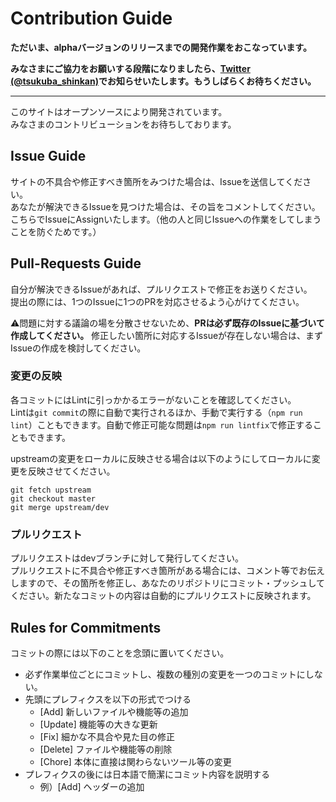 # Contribution Guide

**ただいま、alphaバージョンのリリースまでの開発作業をおこなっています。**

**みなさまにご協力をお願いする段階になりましたら、[Twitter (@tsukuba_shinkan)](https://twitter.com/tsukuba_shinkan)でお知らせいたします。もうしばらくお待ちください。**

---

このサイトはオープンソースにより開発されています。  
みなさまのコントリビューションをお待ちしております。

## Issue Guide
サイトの不具合や修正すべき箇所をみつけた場合は、Issueを送信してください。  
あなたが解決できるIssueを見つけた場合は、その旨をコメントしてください。こちらでIssueにAssignいたします。（他の人と同じIssueへの作業をしてしまうことを防ぐためです。）

## Pull-Requests Guide
自分が解決できるIssueがあれば、プルリクエストで修正をお送りください。  
提出の際には、1つのIssueに1つのPRを対応させるよう心がけてください。

:warning:問題に対する議論の場を分散させないため、**PRは必ず既存のIssueに基づいて作成してください。** 修正したい箇所に対応するIssueが存在しない場合は、まずIssueの作成を検討してください。

### 変更の反映
各コミットにはLintに引っかかるエラーがないことを確認してください。  
Lintは`git commit`の際に自動で実行されるほか、手動で実行する（`npm run lint`）こともできます。自動で修正可能な問題は`npm run lintfix`で修正することもできます。

upstreamの変更をローカルに反映させる場合は以下のようにしてローカルに変更を反映させてください。
```console
git fetch upstream
git checkout master
git merge upstream/dev
```

### プルリクエスト
プルリクエストはdevブランチに対して発行してください。  
プルリクエストに不具合や修正すべき箇所がある場合には、コメント等でお伝えしますので、その箇所を修正し、あなたのリポジトリにコミット・プッシュしてください。新たなコミットの内容は自動的にプルリクエストに反映されます。

## Rules for Commitments
コミットの際には以下のことを念頭に置いてください。
- 必ず作業単位ごとにコミットし、複数の種別の変更を一つのコミットにしない。
- 先頭にプレフィクスを以下の形式でつける
    - \[Add\] 新しいファイルや機能等の追加
    - \[Update\] 機能等の大きな更新
    - \[Fix\] 細かな不具合や見た目の修正
    - \[Delete\] ファイルや機能等の削除
    - \[Chore\] 本体に直接は関わらないツール等の変更
- プレフィクスの後には日本語で簡潔にコミット内容を説明する
    - 例）\[Add\] ヘッダーの追加

